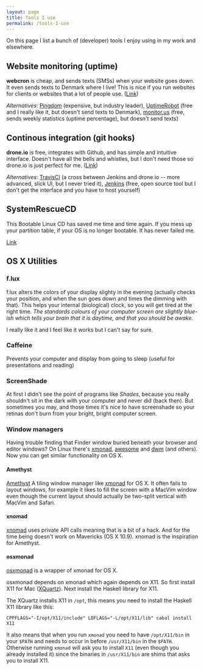 ```yaml
---
layout: page
title: Tools I use
permalink: /tools-I-use
---
```

On this page I list a bunch of (developer) tools I enjoy using in my work and
elsewhere.

## Website monitoring (uptime)
**webcron** is cheap, and sends texts (SMSs) when your website goes down. It
even sends texts to Denmark where I live! This is nice if you run websites for
clients or websites that a lot of people use. ([Link][webcron])

_Alternatives_: [Pingdom] (expensive, but industry leader), [UptimeRobot] (free and
I really like it, but doesn't send texts to Denmark), [monitor.us] (free, sends
weekly statistics (uptime percentage), but doesn't send texts)

[webcron]: https://www.webcron.org/
[UptimeRobot]: https://uptimerobot.com/
[pingdom]: https://www.pingdom.com/
[monitor.us]: https://www.monitor.us/

## Continous integration (git hooks)
**drone.io** is free, integrates with Github, and has simple and intuitive
interface. Doesn't have all the bells and whistles, but I don't need those so
drone.io is just perfect for me. ([Link](https://drone.io))

_Alternatives_: [TravisCI] (a cross between Jenkins and drone.io -- more
advanced, slick UI, but I never tried it), [Jenkins] (free, open source tool
but I don't get the interface and you have to host yourself)

[TravisCI]: https://travis-ci.org/
[Jenkins]: https://jenkins-ci.org/

## SystemRescueCD
This Bootable Linux CD has saved me time and time again. If you mess up your
partition table, if your OS is no longer bootable. It has never failed me.

[Link](https://www.sysresccd.org)

## OS X Utilities

### f.lux
f.lux alters the colors of your display slighty in the evening (actually checks
your position, and when the sun goes down and times the dimming with that).
This helps your internal (biological) clock, so you will get tired at the right
time. _The standards colours of your computer screen are slightly blue-ish which
tells your brain that it is daytime, and that you should be awake._

I really like it and I feel like it works but I can't say for sure.

### Caffeine
Prevents your computer and display from going to sleep (useful for presentations
and reading)

### ScreenShade
At first I didn't see the point of programs like _Shades_, because you really
shouldn't sit in the dark with your computer and never did (back then). But
sometimes you may, and those times it's nice to have screenshade so your retinas
don't burn from your bright, bright computer screen.


### Window managers
Having trouble finding that Finder window buried beneath your browser and editor
windows? On Linux there's [xmonad], [awesome] and [dwm] (and others).
Now you can get similar functionality on OS X.

[xmonad]: https://xmonad.org
[awesome]: https://awesome.naquadah.org/
[dwm]: https://dwm.suckless.org/

#### Amethyst
[Amethyst] A tiling window manager like [xmonad] for OS X.
It often fails to layout windows, for example it likes to fill the screen with a
MacVim window even though the current layout should actually be two-split
vertical with MacVim and Safari.

[Amethyst]: https://ianyh.com/amethyst/

#### xnomad
[xnomad] uses private API calls meaning that is a bit of a hack.
And for the time being doesn't work on Mavericks (OS X 10.9).
xnomad is the inspiration for Amethyst.

[xnomad]: https://github.com/fjolnir/xnomad

#### osxmonad
[osxmonad] is a wrapper of xmonad for OS X.

osxmonad depends on xmonad which again depends on X11. So first install X11 for Mac
([XQuartz]). Next install the Haskell library for X11.

The XQuartz installs X11 in `/opt`, this means you need to install the Haskell X11
library like this:

    CPPFLAGS="-I/opt/X11/include" LDFLAGS="-L/opt/X11/lib" cabal install X11

It also means that when you run `xmonad` you need to have `/opt/X11/bin` in your
`$PATH` and needs to occur in before `/usr/X11/bin` in the `$PATH`.
Otherwise running `xmonad` will ask you to install `X11` (even though you already
installed it) since the binaries in `/usr/X11/bin` are shims that asks you to install
X11.

[XQuartz]: https://xquartz.macosforge.org
[osxmonad]: https://github.com/xmonad/osxmonad
